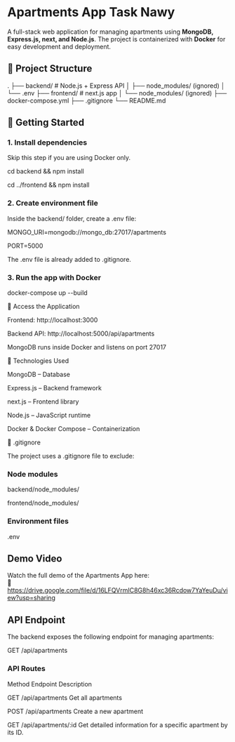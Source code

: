 #  Apartments App Task Nawy

A full-stack web application for managing apartments using **MongoDB, Express.js, next, and Node.js**. The project is containerized with **Docker** for easy development and deployment.


## 📁 Project Structure

. ├── backend/ # Node.js + Express API │ ├── node_modules/ (ignored) │ └── .env  ├── frontend/ # next.js app │ └── node_modules/ (ignored) ├── docker-compose.yml ├── .gitignore └── README.md


## 🚀 Getting Started

### 1. Install dependencies
   
Skip this step if you are using Docker only.

cd backend && npm install

cd ../frontend && npm install

### 2. Create environment file
   
Inside the backend/ folder, create a .env file:

MONGO_URI=mongodb://mongo_db:27017/apartments

PORT=5000

The .env file is already added to .gitignore.

### 3. Run the app with Docker
   
docker-compose up --build


🔗 Access the Application

Frontend: http://localhost:3000

Backend API: http://localhost:5000/api/apartments

MongoDB runs inside Docker and listens on port 27017

🧰 Technologies Used

MongoDB – Database

Express.js – Backend framework

next.js – Frontend library

Node.js – JavaScript runtime

Docker & Docker Compose – Containerization

📂 .gitignore

The project uses a .gitignore file to exclude:

###  Node modules
backend/node_modules/

frontend/node_modules/

### Environment files

.env

## Demo Video

Watch the full demo of the Apartments App here:  
🔗 https://drive.google.com/file/d/16LFQVrmIC8G8h46xc36Rcdow7YaYeuDu/view?usp=sharing



## API Endpoint
The backend exposes the following endpoint for managing apartments:

GET /api/apartments
### API Routes

Method	Endpoint	Description

GET	/api/apartments	Get all apartments

POST	/api/apartments	Create a new apartment

GET /api/apartments/:id Get detailed information for a specific apartment by its ID.

